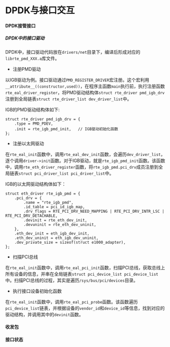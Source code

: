 # DPDK与接口交互

#### DPDK接管接口

##### DPDK中的接口驱动

DPDK中，接口驱动代码放在`drivers/net`目录下，编译后形成对应的`librte_pmd_XXX.a`库文件。

+ 注册PMD驱动

以IGB驱动为例。接口驱动通过`PMD_REGISTER_DRIVER`宏注册。这个宏利用`__attribute__((constructor,used))`，在程序主函数`main`执行前，执行注册函数`rte_eal_driver_register`，将PMD驱动结构体`struct rte_driver pmd_igb_drv`注册到全局链表`struct rte_driver_list dev_driver_list`中。

IGB的PMD驱动结构体如下:
```
struct rte_driver pmd_igb_drv = {
	.type = PMD_PDEV,
	.init = rte_igb_pmd_init,	// IGB驱动初始化函数
};
```

+ 注册以太网驱动

在`rte_eal_init`函数中，调用`rte_eal_dev_init`函数，会遍历`dev_driver_list`，逐个调用`driver->init`函数。对于IGB驱动，就是`rte_igb_pmd_init`函数。该函数中，调用`rte_eth_driver_register`函数，将`rte_igb_pmd.pci_drv`成员注册到全局链表`struct pci_driver_list pci_driver_list`中。

IGB的以太网驱动结构体如下：
```
struct eth_driver rte_igb_pmd = {
	.pci_drv = {
		.name = "rte_igb_pmd",
		.id_table = pci_id_igb_map,
		.drv_flags = RTE_PCI_DRV_NEED_MAPPING | RTE_PCI_DRV_INTR_LSC | RTE_PCI_DRV_DETACHABLE,
		.devinit = rte_eth_dev_init, 
		.devuninit = rte_eth_dev_uninit,
	},
	.eth_dev_init = eth_igb_dev_init,
	.eth_dev_uninit = eth_igb_dev_uninit,
	.dev_private_size = sizeof(struct e1000_adapter),
};
```

+ 扫描PCI总线

在`rte_eal_init`函数中，调用`rte_eal_pci_init`函数，扫描PCI总线，获取总线上所有设备的信息，并串在全局链表`struct pci_device_list pci_device_list`中。扫描PCI总线的过程，其实是遍历`/sys/bus/pci/devices`目录。

+ 执行接口设备初始化函数

在`rte_eal_init`函数中，调用`rte_eal_pci_probe`函数。该函数遍历`pci_device_list`链表，并根据设备的`vendor_id`和`device_id`等信息，找到对应的驱动结构，并调用其中的`devinit`函数。

#### 收发包

#### 接口状态

